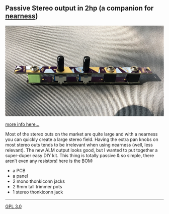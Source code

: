 ## Passive Stereo output in 2hp (a companion for [nearness](https://github.com/sarnesjo/nearness))

![module image](module.jpg)

[more info here...](https://llllllll.co/t/2hp-passive-stereo-output-a-companion-for-nearness/14189)

Most of the stereo outs on the market are quite large and with a nearness you can quickly create a large stereo field. Having the extra pan knobs on most stereo outs tends to be irrelevant when using nearness (well, less relevant). The new ALM output looks good, but I wanted to put together a super-duper easy DIY kit. This thing is totally passive & so simple, there aren’t even any resistors! here is the BOM:

+ a PCB
+ a panel
+ 2 mono thonkiconn jacks
+ 2 9mm tall trimmer pots
+ 1 stereo thonkiconn jack

---
[GPL 3.0](https://choosealicense.com/licenses/gpl-3.0/)
